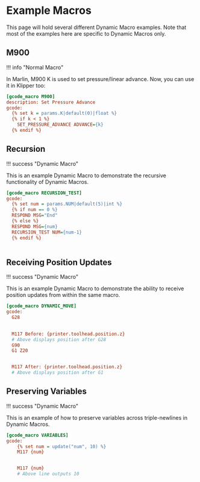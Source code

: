 # Example Macros

This page will hold several different Dynamic Macro examples. Note that most of the examples here are specific to Dynamic Macros only.

## M900

!!! info "Normal Macro"

In Marlin, M900 K is used to set pressure/linear advance. Now, you can use it in Klipper too:

```cfg
[gcode_macro M900]
description: Set Pressure Advance
gcode:
  {% set k = params.K|default(0)|float %}
  {% if k < 1 %}
    SET_PRESSURE_ADVANCE ADVANCE={k}
  {% endif %}
```

## Recursion

!!! success "Dynamic Macro"

This is an example Dynamic Macro to demonstrate the recursive functionality of Dynamic Macros.

```cfg
[gcode_macro RECURSION_TEST]
gcode:
  {% set num = params.NUM|default(5)|int %}
  {% if num == 0 %}
  RESPOND MSG="End"
  {% else %}
  RESPOND MSG={num}
  RECURSION_TEST NUM={num-1}
  {% endif %}
  
```

## Receiving Position Updates

!!! success "Dynamic Macro"

This is an example Dynamic Macro to demonstrate the ability to receive position updates from within the same macro.

```cfg
[gcode_macro DYNAMIC_MOVE]
gcode:
  G28

  
  M117 Before: {printer.toolhead.position.z}
  # Above displays position after G28
  G90
  G1 Z20


  M117 After: {printer.toolhead.position.z}
  # Above displays position after G1
```

## Preserving Variables

!!! success "Dynamic Macro"

This is an example of how to preserve variables across triple-newlines in Dynamic Macros.

```cfg
[gcode_macro VARIABLES]
gcode:
    {% set num = update("num", 10) %}
    M117 {num}


    M117 {num}
    # Above line outputs 10
```